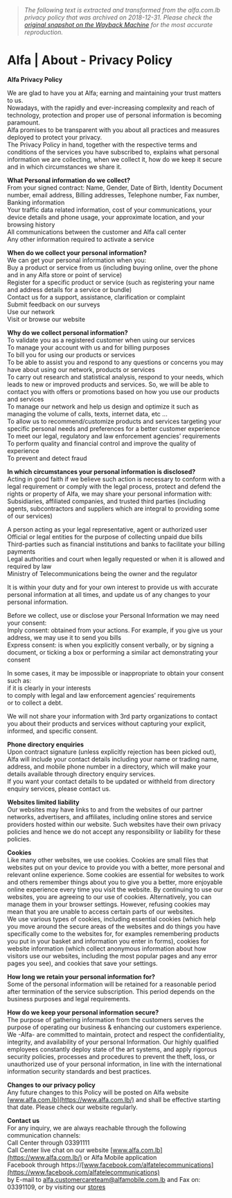 > *The following text is extracted and transformed from the alfa.com.lb privacy policy that was archived on 2018-12-31. Please check the [original snapshot on the Wayback Machine](https://web.archive.org/web/20181231094947id_/https%3A//www.alfa.com.lb/en/about/privacy-policy) for the most accurate reproduction.*

# Alfa | About - Privacy Policy

**Alfa Privacy Policy**

We are glad to have you at Alfa; earning and maintaining your trust matters to us.  
Nowadays, with the rapidly and ever-increasing complexity and reach of technology, protection and proper use of personal information is becoming paramount.  
Alfa promises to be transparent with you about all practices and measures deployed to protect your privacy.  
The Privacy Policy in hand, together with the respective terms and conditions of the services you have subscribed to, explains what personal information we are collecting, when we collect it, how do we keep it secure and in which circumstances we share it.

**What Personal information do we collect?**  
From your signed contract: Name, Gender, Date of Birth, Identity Document number, email address, Billing addresses, Telephone number, Fax number, Banking information  
Your traffic data related information, cost of your communications, your device details and phone usage, your approximate location, and your browsing history  
All communications between the customer and Alfa call center  
Any other information required to activate a service

**When do we collect your personal information?**  
We can get your personal information when you:  
Buy a product or service from us (including buying online, over the phone and in any Alfa store or point of service)  
Register for a specific product or service (such as registering your name and address details for a service or bundle)  
Contact us for a support, assistance, clarification or complaint  
Submit feedback on our surveys  
Use our network  
Visit or browse our website

**Why do we collect personal information?**  
To validate you as a registered customer when using our services  
To manage your account with us and for billing purposes  
To bill you for using our products or services  
To be able to assist you and respond to any questions or concerns you may have about using our network, products or services  
To carry out research and statistical analysis, respond to your needs, which leads to new or improved products and services. So, we will be able to contact you with offers or promotions based on how you use our products and services  
To manage our network and help us design and optimize it such as managing the volume of calls, texts, internet data, etc ...  
To allow us to recommend/customize products and services targeting your specific personal needs and preferences for a better customer experience  
To meet our legal, regulatory and law enforcement agencies’ requirements  
To perform quality and financial control and improve the quality of experience  
To prevent and detect fraud

**In which circumstances your personal information is disclosed?**  
Acting in good faith if we believe such action is necessary to conform with a legal requirement or comply with the legal process, protect and defend the rights or property of Alfa, we may share your personal information with:  
Subsidiaries, affiliated companies, and trusted third parties (including agents, subcontractors and suppliers which are integral to providing some of our services)

A person acting as your legal representative, agent or authorized user  
Official or legal entities for the purpose of collecting unpaid due bills  
Third-parties such as financial institutions and banks to facilitate your billing payments  
Legal authorities and court when legally requested or when it is allowed and required by law  
Ministry of Telecommunications being the owner and the regulator

It is within your duty and for your own interest to provide us with accurate personal information at all times, and update us of any changes to your personal information.

Before we collect, use or disclose your Personal Information we may need your consent:  
Imply consent: obtained from your actions. For example, if you give us your address, we may use it to send you bills  
Express consent: is when you explicitly consent verbally, or by signing a document, or ticking a box or performing a similar act demonstrating your consent

In some cases, it may be impossible or inappropriate to obtain your consent such as:  
if it is clearly in your interests  
to comply with legal and law enforcement agencies’ requirements  
or to collect a debt.

We will not share your information with 3rd party organizations to contact you about their products and services without capturing your explicit, informed, and specific consent.

**Phone directory enquiries**  
Upon contract signature (unless explicitly rejection has been picked out), Alfa will include your contact details including your name or trading name, address, and mobile phone number in a directory, which will make your details available through directory enquiry services.  
If you want your contact details to be updated or withheld from directory enquiry services, please contact us.

**Websites limited liability**  
Our websites may have links to and from the websites of our partner networks, advertisers, and affiliates, including online stores and service providers hosted within our website. Such websites have their own privacy policies and hence we do not accept any responsibility or liability for these policies.

**Cookies**  
Like many other websites, we use cookies. Cookies are small files that websites put on your device to provide you with a better, more personal and relevant online experience. Some cookies are essential for websites to work and others remember things about you to give you a better, more enjoyable online experience every time you visit the website. By continuing to use our websites, you are agreeing to our use of cookies. Alternatively, you can manage them in your browser settings. However, refusing cookies may mean that you are unable to access certain parts of our websites.  
We use various types of cookies, including essential cookies (which help you move around the secure areas of the websites and do things you have specifically come to the websites for, for examples remembering products you put in your basket and information you enter in forms), cookies for website information (which collect anonymous information about how visitors use our websites, including the most popular pages and any error pages you see), and cookies that save your settings.

**How long we retain your personal information for?**  
Some of the personal information will be retained for a reasonable period after termination of the service subscription. This period depends on the business purposes and legal requirements.

**How do we keep your personal information secure?**  
The purpose of gathering information from the customers serves the purpose of operating our business & enhancing our customers experience.  
We -Alfa- are committed to maintain, protect and respect the confidentiality, integrity, and availability of your personal Information. Our highly qualified employees constantly deploy state of the art systems, and apply rigorous security policies, processes and procedures to prevent the theft, loss, or unauthorized use of your personal information, in line with the international information security standards and best practices.

**Changes to our privacy policy**  
Any future changes to this Policy will be posted on Alfa website [www.alfa.com.lb](https://www.alfa.com.lb/) and shall be effective starting that date. Please check our website regularly.

**Contact us**  
For any inquiry, we are always reachable through the following communication channels:  
Call Center through 03391111  
Call Center live chat on our website [www.alfa.com.lb](https://www.alfa.com.lb/) or Alfa Mobile application  
Facebook through https://[www.facebook.com/alfatelecommunications](https://www.facebook.com/alfatelecommunications)  
by E-mail to alfa.customercareteam@alfamobile.com.lb and Fax on: 03391109, or by visiting our [stores](https://www.alfa.com.lb/en/find-a-store)
